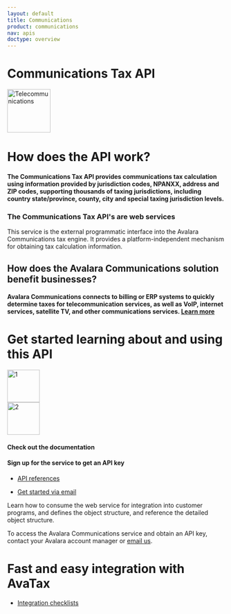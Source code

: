 ```yaml
---
layout: default
title: Communications
product: communications
nav: apis
doctype: overview
---
```

<div class="row bg-map padding-bottom">
  <div class="col-md-8 col-md-offset-2 text-center ">
    <h1 class="h1p">Communications Tax API</h1>
    <img src="/public/images/devdot/DevDot_TelecomGrey.svg" height="100" alt="Telecommunications" />
  </div>
</div>
<div class="row border-top padding-top padding-bottom">
  <div class="col-md-8 col-md-offset-2 text-center">
    <h1 class="h1p" class="text-left">How does the API work?</h1>
    <h4 class="text-left">The Communications Tax API provides communications tax calculation using
        information provided by jurisdiction codes, NPANXX, address and ZIP codes,
        supporting thousands of taxing jurisdictions, including country state/province, county,
        city and special taxing jurisdiction levels.    
    </h4>
    <h3 class="h1p" class="text-left">The Communications Tax API's are web services</h3>
    <p class="text-left">This service is the external programmatic interface into the Avalara Communications tax engine. It provides a platform-independent mechanism for obtaining tax calculation information.</p>
     <h2 class="text-left">How does the Avalara Communications solution benefit businesses?</h2>
     <h4 class="text-left">Avalara Communications connects to billing or ERP systems to quickly determine taxes
         for telecommunication services, as well as VoIP, internet services, satellite TV, and other
         communications services. <a href="https://www.avalara.com/products/communications-tax">Learn more</a>
     </h4>
  </div>
</div>
<div class="row border-top padding-top padding-bottom">
  <div class="col-md-6 col-md-offset-3 text-center">
    <h1 class="h1p padding-marginbottom">Get started learning about and using this API</h1>
    <div class="row card">
        <div class="col-md-3 col-md-offset-3">
            <img src="/public/images/devdot/DevDotSvgGAssets_One.svg" height="75" alt="1" />
        </div>
        <div class="col-md-3 col-md-offset-1">
            <img src="/public/images/devdot/DevDotSvgGAssets_Two.svg" height="75" alt="2" />
        </div>
    </div>
    <div class="row card card-border-top">
        <div class="col-md-3 col-md-offset-3">
            <h4>Check out the documentation</h4>
        </div>
        <div class="col-md-3 col-md-offset-1">
            <h4>Sign up for the service to get an API key</h4>
        </div>
    </div>
    <div class="row card">
        <div class="col-md-3 col-md-offset-3 padding-top">
            <ul class="pipe">
                <li><a href="api-reference/saas/soap">API references</a></li>
            </ul>
        </div>
        <div class="col-md-3 col-md-offset-1 padding-top">
            <ul class="pipe">
                <li><a href="mailto:communicationsupport@avalara.com?subject=Communications Tax API Interest from Developer.Avalara.com site">Get started via email</a></li>
            </ul>
        </div>
    </div>
    <div class="row card">
        <div class="col-md-3 col-md-offset-3 padding-top">
            <p class="text-left">Learn how to consume the web service for
               integration into customer programs, and defines
               the object structure, and reference the detailed
               object structure.
            </p>
        </div>
        <div class="col-md-3 col-md-offset-1 padding-top">
            <p class="text-left">To access the Avalara Communications service
               and obtain an API key, contact your Avalara
               account manager or <a href="mailto:communicationsupport@avalara.com?subject=Communications Tax API Interest from Developer.Avalara.com site.">email us</a>.
            </p>
        </div>
    </div>
  </div>
</div>
<div class="row border-top padding-top padding-bottom">
  <div class="col-md-6 col-md-offset-3 text-center">
    <h1 class="h1p">Fast and easy integration with AvaTax</h1>
    <ul class="pipe" class="padding-marginbottom">
        <li><a href="/certification/communications/">Integration checklists</a></li>
    </ul>
  </div>
</div>
